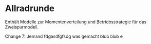 # Allradrunde
Enthält Modelle zur Momentenverteilung und Betriebsstrategie für das Zweispurmodell.

Change 7: Jemand fdgasdfgfsdg was gemacht blub blub
e
